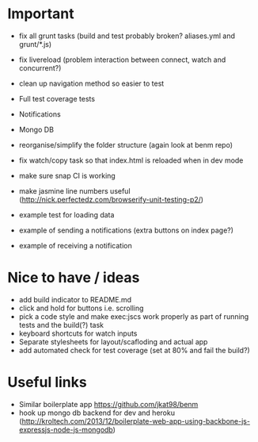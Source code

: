 # Important

- fix all grunt tasks (build and test probably broken? aliases.yml and grunt/*.js)
- fix livereload (problem interaction between connect, watch and concurrent?)
- clean up navigation method so easier to test
- Full test coverage tests
- Notifications
- Mongo DB



- reorganise/simplify the folder structure (again look at benm repo)
- fix watch/copy task so that index.html is reloaded when in dev mode
- make sure snap CI is working

- make jasmine line numbers useful (http://nick.perfectedz.com/browserify-unit-testing-p2/)
- example test for loading data

- example of sending a notifications (extra buttons on index page?)
- example of receiving a notification


# Nice to have / ideas
- add build indicator to README.md
- click and hold for buttons i.e. scrolling
- pick a code style and make exec:jscs work properly as part of running tests and the build(?) task
- keyboard shortcuts for watch inputs
- Separate stylesheets for layout/scafloding and actual app
- add automated check for test coverage (set at 80% and fail the build?)


# Useful links
- Similar boilerplate app https://github.com/jkat98/benm
- hook up mongo db backend for dev and heroku (http://kroltech.com/2013/12/boilerplate-web-app-using-backbone-js-expressjs-node-js-mongodb)
